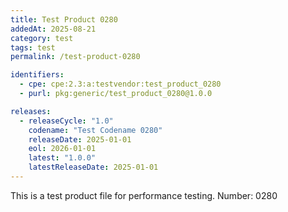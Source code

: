 ```yaml
---
title: Test Product 0280
addedAt: 2025-08-21
category: test
tags: test
permalink: /test-product-0280

identifiers:
  - cpe: cpe:2.3:a:testvendor:test_product_0280
  - purl: pkg:generic/test_product_0280@1.0.0

releases:
  - releaseCycle: "1.0"
    codename: "Test Codename 0280"
    releaseDate: 2025-01-01
    eol: 2026-01-01
    latest: "1.0.0"
    latestReleaseDate: 2025-01-01
---
```


This is a test product file for performance testing. Number: 0280

